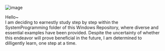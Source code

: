 ![image](https://github.com/JeonSH-Francesco/Windows/assets/112309895/b36c2b72-f641-4b5c-8e54-087ecbab38bb)

Hello~</br>
I am deciding to earnestly study step by step within the SystemProgramming folder of this Windows Repository, where diverse and essential examples have been provided.
Despite the uncertainty of whether this endeavor will prove beneficial in the future, I am determined to dilligently learn, one step at a time.
